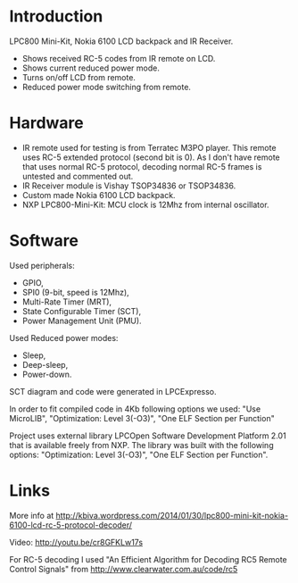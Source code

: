 Introduction
=
LPC800 Mini-Kit, Nokia 6100 LCD backpack and IR Receiver.

* Shows received RC-5 codes from IR remote on LCD.
* Shows current reduced power mode.
* Turns on/off LCD from remote.
* Reduced power mode switching from remote.

Hardware
=
* IR remote used for testing is from Terratec M3PO player.
This remote uses RC-5 extended protocol (second bit is 0).
As I don't have remote that uses normal RC-5 protocol,
decoding normal RC-5 frames is untested and commented out.
* IR Receiver module is Vishay TSOP34836 or TSOP34836.
* Custom made Nokia 6100 LCD backpack.
* NXP LPC800-Mini-Kit: MCU clock is 12Mhz from internal oscillator.

Software
=
Used peripherals: 

* GPIO,
* SPI0 (9-bit, speed is 12Mhz),
* Multi-Rate Timer (MRT),
* State Configurable Timer (SCT),
* Power Management Unit (PMU).

Used Reduced power modes: 
* Sleep, 
* Deep-sleep, 
* Power-down.

SCT diagram and code were generated in LPCExpresso.

In order to fit compiled code in 4Kb following options we used:
"Use MicroLIB", "Optimization: Level 3(-O3)", "One ELF Section per Function"

Project uses external library LPCOpen Software Development Platform 2.01
that is available freely from NXP.
The library was built with the following options:
"Optimization: Level 3(-O3)", "One ELF Section per Function".

Links
=
More info at http://kbiva.wordpress.com/2014/01/30/lpc800-mini-kit-nokia-6100-lcd-rc-5-protocol-decoder/

Video: http://youtu.be/cr8GFKLw17s

For RC-5 decoding I used "An Efficient Algorithm for Decoding RC5 Remote Control Signals"
from http://www.clearwater.com.au/code/rc5
